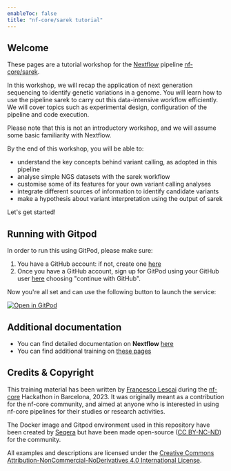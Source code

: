 ```yaml
---
enableToc: false
title: "nf-core/sarek tutorial"
---
```


## Welcome

These pages are a tutorial workshop for the [Nextflow](https://www.nextflow.io) pipeline [nf-core/sarek](https://nf-co.re/sarek).

In this workshop, we will recap the application of next generation sequencing to identify genetic variations in a genome. You will learn how to use the pipeline sarek to carry out this data-intensive workflow efficiently. We will cover topics such as experimental design, configuration of the pipeline and code execution.

Please note that this is not an introductory workshop, and we will assume some basic familiarity with Nextflow.

By the end of this workshop, you will be able to:

- understand the key concepts behind variant calling, as adopted in this pipeline
- analyse simple NGS datasets with the sarek workflow 
- customise some of its features for your own variant calling analyses
- integrate different sources of information to identify candidate variants
- make a hypothesis about variant interpretation using the output of sarek

Let's get started!


## Running with Gitpod

In order to run this using GitPod, please make sure:

1. You have a GitHub account: if not, create one [here](https://github.com/signup)
2. Once you have a GitHub account, sign up for GitPod using your GitHub user [here](https://gitpod.io/login/) choosing "continue with GitHub".

Now you're all set and can use the following button to launch the service:


[![Open in GitPod](https://img.shields.io/badge/Gitpod-%20Open%20in%20Gitpod-908a85?logo=gitpod)](https://gitpod.io/#https://github.com/lescai-teaching/sarek-tutorial)



## Additional documentation

- You can find detailed documentation on **Nextflow** [here](https://www.nextflow.io/docs/latest/)
- You can find additional training on [these pages](https://training.nextflow.io)


## Credits & Copyright

This training material has been written by [Francesco Lescai](https://github.com/lescai) during the [nf-core](https://nf-co.re) Hackathon in Barcelona, 2023. It was originally meant as a contribution for the nf-core community, and aimed at anyone who is interested in using nf-core pipelines for their studies or research activities.

The Docker image and Gitpod environment used in this repository have been created by [Seqera](https://seqera.io) but have been made open-source ([CC BY-NC-ND](https://creativecommons.org/licenses/by-nc-nd/4.0/)) for the community.

All examples and descriptions are licensed under the [Creative Commons Attribution-NonCommercial-NoDerivatives 4.0 International License](http://creativecommons.org/licenses/by-nc-nd/4.0/).